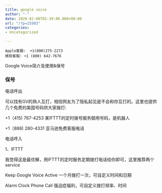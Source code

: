 ```yaml
---
title: google voice
author: "-"
date: 2020-02-08T02:39:00.000+00:00
url: "/?p=15503"
categories:
- Uncategorized

---
```

    Apple客服:  +1(800)275-2273
    微软客服: +1 (800) 642-7676

Google Voice简介及使用&保号

### 保号

电话呼出

可以找有GV的熟人互打，相信网友为了隐私起见是不会和你互打的。这里也提供几个免费的美国号码供大家拨打: 

\+1（415) 787-4253 某IFTTT的定时拨号服务御用号码，是机器人

\+1（888) 280-4331 亚马逊免费客服电话

电话呼入

1、IFTTT

我觉得这是最优解，用IFTTT的定时服务定期拨打电话给你即可，这里推荐两个service

Keep Google Voice Active 一个月拨打一次，可自定义时间和日期

Alarm Clock Phone Call 强迫症福利，可自定义拨打频率、时间